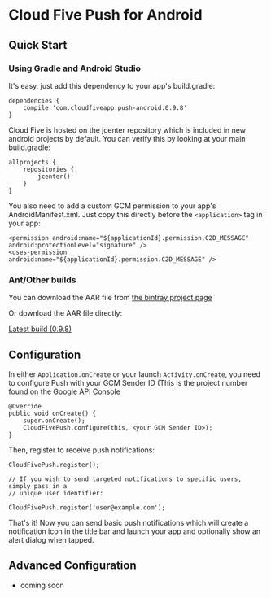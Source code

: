 # Cloud Five Push for Android

## Quick Start

### Using Gradle and Android Studio


It's easy, just add this dependency to your app's build.gradle:

    dependencies {
        compile 'com.cloudfiveapp:push-android:0.9.8'
    }

Cloud Five is hosted on the jcenter repository which is included in new android projects by default. You can verify this by looking at your main build.gradle:

    allprojects {
        repositories {
            jcenter()
        }
    }

You also need to add a custom GCM permission to your app's AndroidManifest.xml.  Just copy this directly before the `<application>` tag in your app:

    <permission android:name="${applicationId}.permission.C2D_MESSAGE" android:protectionLevel="signature" />
    <uses-permission android:name="${applicationId}.permission.C2D_MESSAGE" />

### Ant/Other builds

You can download the AAR file from [the bintray project page](https://bintray.com/cloudfive/maven/push-android/)

Or download the AAR file directly:

[Latest build (0.9.8)](https://bintray.com/artifact/download/cloudfive/maven/com/cloudfiveapp/push-android/0.9.8/push-android-0.9.8.aar)

## Configuration

In either `Application.onCreate` or your launch `Activity.onCreate`, you need to configure Push with your GCM Sender ID (This is the project number found on the [Google API Console](https://console.developers.google.com)

    @Override
    public void onCreate() {
        super.onCreate();
        CloudFivePush.configure(this, <your GCM Sender ID>);
    }

Then, register to receive push notifications:

    CloudFivePush.register();

    // If you wish to send targeted notifications to specific users, simply pass in a
    // unique user identifier:

    CloudFivePush.register('user@example.com');


That's it!  Now you can send basic push notifications which will create a notification icon in the title bar and launch your app and optionally show an alert dialog when tapped.

## Advanced Configuration

* coming soon

